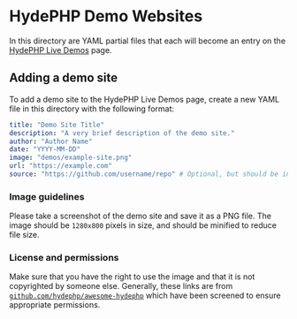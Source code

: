# HydePHP Demo Websites

In this directory are YAML partial files that each will become an entry on the [HydePHP Live Demos](https://hydephp.com/demos) page.

## Adding a demo site

To add a demo site to the HydePHP Live Demos page, create a new YAML file in this directory with the following format:

```yaml
title: "Demo Site Title"
description: "A very brief description of the demo site."
author: "Author Name"
date: "YYYY-MM-DD"
image: "demos/example-site.png"
url: "https://example.com"
source: "https://github.com/username/repo" # Optional, but should be included if the source code is available
```

### Image guidelines

Please take a screenshot of the demo site and save it as a PNG file. The image should be `1280x800` pixels in size, and should be minified to reduce file size.

### License and permissions

Make sure that you have the right to use the image and that it is not copyrighted by someone else.
Generally, these links are from [`github.com/hydephp/awesome-hydephp`](https://github.com/hydephp/awesome-hydephp) 
which have been screened to ensure appropriate permissions.

